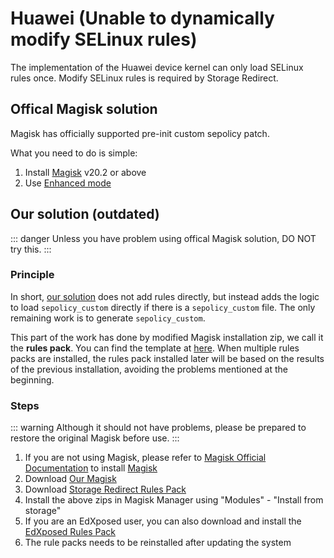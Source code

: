 #  Huawei (Unable to dynamically modify SELinux rules)

The implementation of the Huawei device kernel can only load SELinux rules once. Modify SELinux rules is required by Storage Redirect.

## Offical Magisk solution

Magisk has officially supported pre-init custom sepolicy patch.

What you need to do is simple:

1. Install [Magisk](https://github.com/topjohnwu/Magisk) v20.2 or above
2. Use [Enhanced mode](../enhanced_mode/install.html)

## Our solution (outdated)

::: danger
Unless you have problem using offical Magisk solution, DO NOT try this.
:::

### Principle

In short, [our solution](https://github.com/topjohnwu/Magisk/pull/1685) does not add rules directly, but instead adds the logic to load `sepolicy_custom` directly if there is a `sepolicy_custom` file. The only remaining work is to generate `sepolicy_custom`.

This part of the work has done by modified Magisk installation zip, we call it the **rules pack**. You can find the template at [here](https://github.com/RikkaApps/magisk-custom-sepolicy-installer). When multiple rules packs are installed, the rules pack installed later will be based on the results of the previous installation, avoiding the problems mentioned at the beginning.

### Steps

::: warning
Although it should not have problems, please be prepared to restore the original Magisk before use.
:::

1. If you are not using Magisk, please refer to [Magisk Official Documentation](https://topjohnwu.github.io/Magisk/) to install [Magisk](https://github.com/topjohnwu/Magisk)
2. Download [Our Magisk](https://github.com/RikkaApps/magisk-custom-sepolicy-installer/releases/download/v0.1/Magisk-v19.4-9784353-R.zip)
3. Download [Storage Redirect Rules Pack](https://github.com/RikkaApps/magisk-custom-sepolicy-installer/releases/download/v0.1/magisk-custom-sepolicy-installer-for-storage-redirect.zip)
4. Install the above zips in Magisk Manager using "Modules" - "Install from storage"
5. If you are an EdXposed user, you can also download and install the [EdXposed Rules Pack](https://github.com/RikkaApps/magisk-custom-sepolicy-installer/releases/download/v0.1/magisk-custom-sepolicy-installer-for-edxposed.zip)
6. The rule packs needs to be reinstalled after updating the system